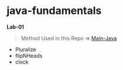 # java-fundamentals

**Lab-01**
> Method Used in this Repo => [Main-Java](./basics/Main.java)

- Pluralize
- flipNHeads
- clock
